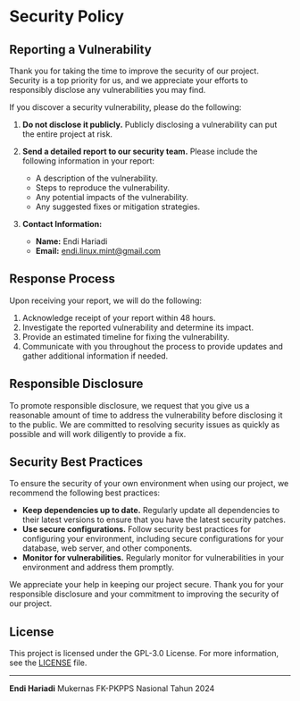 # Security Policy

## Reporting a Vulnerability

Thank you for taking the time to improve the security of our project. Security is a top priority for us, and we appreciate your efforts to responsibly disclose any vulnerabilities you may find.

If you discover a security vulnerability, please do the following:

1. **Do not disclose it publicly.** Publicly disclosing a vulnerability can put the entire project at risk.

2. **Send a detailed report to our security team.** Please include the following information in your report:
    - A description of the vulnerability.
    - Steps to reproduce the vulnerability.
    - Any potential impacts of the vulnerability.
    - Any suggested fixes or mitigation strategies.

3. **Contact Information:**
    - **Name:** Endi Hariadi
    - **Email:** [endi.linux.mint@gmail.com](mailto:endi.linux.mint@gmail.com)

## Response Process

Upon receiving your report, we will do the following:

1. Acknowledge receipt of your report within 48 hours.
2. Investigate the reported vulnerability and determine its impact.
3. Provide an estimated timeline for fixing the vulnerability.
4. Communicate with you throughout the process to provide updates and gather additional information if needed.

## Responsible Disclosure

To promote responsible disclosure, we request that you give us a reasonable amount of time to address the vulnerability before disclosing it to the public. We are committed to resolving security issues as quickly as possible and will work diligently to provide a fix.

## Security Best Practices

To ensure the security of your own environment when using our project, we recommend the following best practices:

- **Keep dependencies up to date.** Regularly update all dependencies to their latest versions to ensure that you have the latest security patches.
- **Use secure configurations.** Follow security best practices for configuring your environment, including secure configurations for your database, web server, and other components.
- **Monitor for vulnerabilities.** Regularly monitor for vulnerabilities in your environment and address them promptly.

We appreciate your help in keeping our project secure. Thank you for your responsible disclosure and your commitment to improving the security of our project.

## License

This project is licensed under the GPL-3.0 License. For more information, see the [LICENSE](LICENSE) file.

---

**Endi Hariadi**
Mukernas FK-PKPPS Nasional Tahun 2024
